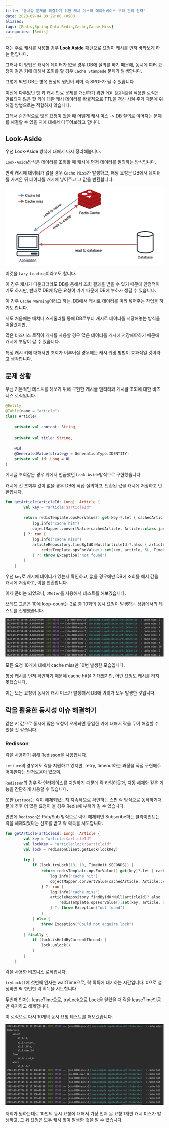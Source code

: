 ```yaml
---
title: "동시성 문제를 해결하기 위한 캐시 미스와 데이터베이스 부하 관리 전략"
date: 2023-09-04 09:29:00 +0900
aliases: 
tags: [Redis,Spring Data Redis,Cache,Cache Miss]
categories: [Redis]
---
```


저는 주로 캐시를 사용할 경우 **Look Aside** 패턴으로 요청이 캐시를 먼저 바라보게 하는 편입니다.

그러나 이 방법은 캐시에 데이터가 없을 경우 DB에 질의를 하기 때문에, 동시에 여러 요청이 같은 키에 대해서 조회를 할 경우 `Cache Stampede` 문제가 발생합니다.

그렇게 되면 DB는 병목 현상의 원인이 되며,즉 SPOF가 될 수 있습니다.

이전에 다루었던 핫 키 캐시 만료 문제를 개선하기 위한 `PER 알고리즘`을 적용한 로직은 만료되지 않은 핫 키에 대한 캐시 데이터를 확률적으로 TTL을 갱신 시켜 주기 때문에 위 해결 방법으로는 적합하지 않습니다.

그래서 순간적으로 많은 요청이 왔을 때 어떻게 캐시 미스 -> DB 질의로 이어지는 문제를 해결할 수 있을 지에 대해서 다루어보려고 합니다.

## **Look-Aside**

우선 Look-Aside 방식에 대해서 다시 정리해봅니다.

`Look-Aside`방식은 데이터를 조회할 때 캐시에 먼저 데이터를 질의하는 방식입니다.

만약 캐시에 데이터가 없을 경우 `Cache Miss`가 발생하고, 해당 요청은 DB에서 데이터를 가져온 뒤 데이터를 캐시에 넣어주고 그 값을 반환합니다.

![look aside](/assets/img/2023-09-04-cache-miss-strategy/lookaside.webp)

이것을 `Lazy Loading`이라고도 합니다.

이 경우 캐시가 다운되더라도 DB를 통해서 조회 결과을 받을 수 있기 때문에 안정적이기도 하지만, 반대로 DB에 많은 요청이 가기 때문에 DB에 부하가 생길 수 있습니다.

이 경우 `Cache Warming`이라고 하는, DB에서 캐시로 데이터를 미리 넣어주는 작업을 하기도 합니다.

저도 처음에는 배치나 스케줄러를 통해 DB로부터 캐시로 데이터를 저장해놓는 방식을 떠올렸지만,

많은 비즈니스 로직이 캐시를 사용할 경우 많은 데이터를 캐시에 저장해야하기 때문에 캐시에 부담이 갈 수 있습니다.

특정 캐시 키에 대해서만 조회가 이루어질 경우에는 캐시 워밍 방법이 효과적일 것이라고 생각합니다.

## **문제 상황**

우선 기본적인 테스트를 해보기 위해 구현한 게시글 엔티티와 게시글 조회에 대한 비즈니스 로직입니다.


```kotlin
@Entity
@Table(name = "article")
class Article(

    private val content: String,

    private val title: String,

    @Id
    @GeneratedValue(strategy = GenerationType.IDENTITY)
    private val id: Long = 0L
)
```

게시글 조회같은 경우 위에서 언급했던 `Look-Aside`방식으로 구현했습니다

캐시에 선 조회후 값이 없을 경우 DB에 직접 질의하고, 반환된 값을 캐시에 저장하고 반환합니다.

```kotlin
fun getArticle(articleId: Long): Article {
        val key = "article:$articleId"

        return redisTemplate.opsForValue().get(key)?.let { cachedArticle ->
            log.info("cache hit")
            objectMapper.convertValue(cachedArticle, Article::class.java)
        } ?: run {
            log.info("cache miss")
            articleRepository.findByIdOrNull(articleId)?.also { article ->
                redisTemplate.opsForValue().set(key, article, 5L, TimeUnit.SECONDS)
            } ?: throw Exception("not found")
        }
    }
```

우선 `key`로 캐시에 데이터가 있는지 확인하고, 없을 경우에만 DB에 조회를 해서 값을 캐시에 저장하고, 이를 반환합니다.

이제 준비는 되었으니, `JMeter`를 사용해서 테스트를 해보겠습니다.

쓰레드 그룹은 10에 loop-count는 2로 총 10회의 동시 요청이 발생하는 상황에서의 테스트를 진행했습니다.

![result1](/assets/img/2023-09-04-cache-miss-strategy/result1.webp)

모든 요청 10개에 대해서 cache miss만 10번 발생한 모습입니다.

항상 캐시를 먼저 확인하기 때문에 cache hit을 기대했지만, 어떤 요청도 캐시를 타지 못했습니다.

이는 모든 요청이 동시에 캐시 미스가 발생해서 DB에 쿼리가 모두 발생한 것입니다.

## **락을 활용한 동시성 이슈 해결하기**

같은 키 값으로 동시에 많은 요청이 오게되면 동일한 키에 대해서 락을 두어 해결할 수 있을 것 같습니다.

### Redisson

락을 사용하기 위해 Redisson을 사용합니다.

`Lettuce`의 경우에도 락을 지원하고 있지만, retry, timeout하는 과정을 직접 구현해주어야한다는 번거로움이 있으며,

`Redisson`의 경우 락 인터페이스를 지원하기 때문에 락 타임아웃과, 자동 해제와 같은 기능을 간단하게 사용할 수 있습니다.

또한 `Lettuce`는 락이 해제되었는지 지속적으로 확인하는 스핀 락 방식으로 동작하기때문에 추후 더 많은 요청이 올 경우 Redis에 부하가 갈 수 있습니다.

반면에 `Redisson`은 Pub/Sub 방식으로 락이 해제되면 Subscribe하는 클라이언트는 락을 헤제되었다는 신호를 받고 락 획득을 시도합니다.

```kotlin
fun getArticle(articleId: Long): Article {
        val key = "article:$articleId"
        val lockKey = "article:lock:$articleId"
        val lock = redissonClient.getLock(lockKey)

        try {
            if (lock.tryLock(10, 10, TimeUnit.SECONDS)) {
                return redisTemplate.opsForValue().get(key)?.let { cachedArticle ->
                    log.info("cache hit")
                    objectMapper.convertValue(cachedArticle, Article::class.java)
                } ?: run {
                    log.info("cache miss")
                    articleRepository.findByIdOrNull(articleId)?.also { article ->
                        redisTemplate.opsForValue().set(key, article, 5L, TimeUnit.SECONDS)
                    } ?: throw Exception("not found")
                }
            } else {
                throw Exception("Could not acquire lock")
            }
        } finally {
            if (lock.isHeldByCurrentThread) {
                lock.unlock()
            }
        }
    }
```

락을 사용한 비즈니스 로직입니다.

`tryLock()`에 첫번째 인자는 waitTime으로, 락 획득에 대기하는 시간입니다. 0으로 설정하면 딱 한번만 락 획득을 시도합니다.

두번째 인자는 leaseTime으로, tryLock으로 Lock을 얻었을 때 락을 leaseTime만큼만 유지하고 해제합니다.

이 로직으로 다시 10개의 동시 요청 테스트를 해보겠습니다.

![result2](/assets/img/2023-09-04-cache-miss-strategy/result2.webp)

저희가 원하는대로 10번의 동시 요청에 대해서 가장 먼저 온 요청 1개만 캐시 미스가 발생하고, 그 뒤 요청은 모두 캐시 힛이 발생한 것을 알 수 있습니다.

























